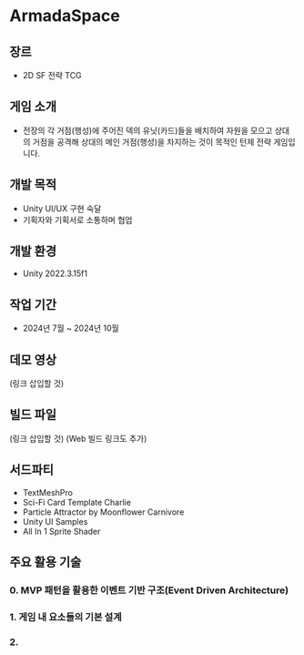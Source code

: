 # ArmadaSpace
## 장르
- 2D SF 전략 TCG
## 게임 소개
- 전장의 각 거점(행성)에 주어진 덱의 유닛(카드)들을 배치하여 자원을 모으고 상대의 거점을 공격해 상대의 메인 거점(행성)을 차지하는 것이 목적인 턴제 전략 게임입니다.
## 개발 목적
- Unity UI/UX 구현 숙달
- 기획자와 기획서로 소통하며 협업
## 개발 환경
- Unity 2022.3.15f1
## 작업 기간
- 2024년 7월 ~ 2024년 10월
## 데모 영상
(링크 삽입할 것)
## 빌드 파일
(링크 삽입할 것)
(Web 빌드 링크도 추가)

## 서드파티
- TextMeshPro
- Sci-Fi Card Template Charlie
- Particle Attractor by Moonflower Carnivore
- Unity UI Samples
- All In 1 Sprite Shader

## 주요 활용 기술
### 0. MVP 패턴을 활용한 이벤트 기반 구조(Event Driven Architecture)

### 1. 게임 내 요소들의 기본 설계

### 2. 
